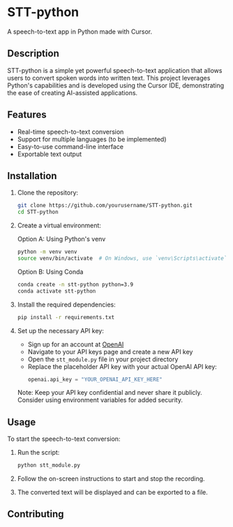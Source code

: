 # STT-python
A speech-to-text app in Python made with Cursor.

## Description

STT-python is a simple yet powerful speech-to-text application that allows users to convert spoken words into written text. This project leverages Python's capabilities and is developed using the Cursor IDE, demonstrating the ease of creating AI-assisted applications.

## Features

- Real-time speech-to-text conversion
- Support for multiple languages (to be implemented)
- Easy-to-use command-line interface
- Exportable text output

## Installation

1. Clone the repository:
   ```bash
   git clone https://github.com/yourusername/STT-python.git
   cd STT-python
   ```

2. Create a virtual environment:

   Option A: Using Python's venv
   ```bash
   python -m venv venv
   source venv/bin/activate  # On Windows, use `venv\Scripts\activate`
   ```

   Option B: Using Conda
   ```bash
   conda create -n stt-python python=3.9
   conda activate stt-python
   ```

3. Install the required dependencies:
   ```bash
   pip install -r requirements.txt
   ```

4. Set up the necessary API key:
   - Sign up for an account at [OpenAI](https://openai.com/)
   - Navigate to your API keys page and create a new API key
   - Open the `stt_module.py` file in your project directory
   - Replace the placeholder API key with your actual OpenAI API key:
     ```python
     openai.api_key = "YOUR_OPENAI_API_KEY_HERE"
     ```

   Note: Keep your API key confidential and never share it publicly. Consider using environment variables for added security.

## Usage

To start the speech-to-text conversion:

1. Run the script:
    ```bash
    python stt_module.py
    ```

2. Follow the on-screen instructions to start and stop the recording.

3. The converted text will be displayed and can be exported to a file.

## Contributing

